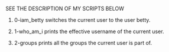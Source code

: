 SEE THE DESCRIPTION OF MY SCRIPTS BELOW

1. 0-iam_betty switches the current user to the user betty.

2. 1-who_am_i prints the effective username of the current user.

3. 2-groups prints all the groups the current user is part of.
